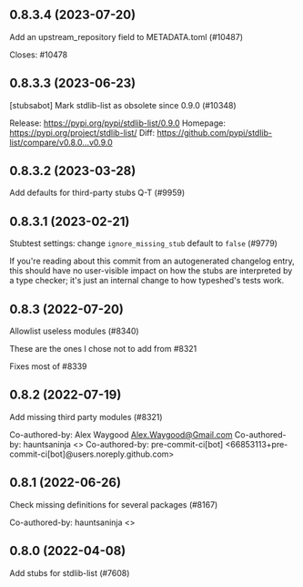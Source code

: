 ## 0.8.3.4 (2023-07-20)

Add an upstream_repository field to METADATA.toml (#10487)

Closes: #10478

## 0.8.3.3 (2023-06-23)

[stubsabot] Mark stdlib-list as obsolete since 0.9.0 (#10348)

Release: https://pypi.org/pypi/stdlib-list/0.9.0
Homepage: https://pypi.org/project/stdlib-list/
Diff: https://github.com/pypi/stdlib-list/compare/v0.8.0...v0.9.0

## 0.8.3.2 (2023-03-28)

Add defaults for third-party stubs Q-T (#9959)

## 0.8.3.1 (2023-02-21)

Stubtest settings: change `ignore_missing_stub` default to `false` (#9779)

If you're reading about this commit from an autogenerated changelog entry, this should have no user-visible impact on how the stubs are interpreted by a type checker; it's just an internal change to how typeshed's tests work.

## 0.8.3 (2022-07-20)

Allowlist useless modules (#8340)

These are the ones I chose not to add from #8321

Fixes most of #8339

## 0.8.2 (2022-07-19)

Add missing third party modules (#8321)

Co-authored-by: Alex Waygood <Alex.Waygood@Gmail.com>
Co-authored-by: hauntsaninja <>
Co-authored-by: pre-commit-ci[bot] <66853113+pre-commit-ci[bot]@users.noreply.github.com>

## 0.8.1 (2022-06-26)

Check missing definitions for several packages (#8167)

Co-authored-by: hauntsaninja <>

## 0.8.0 (2022-04-08)

Add stubs for stdlib-list (#7608)

